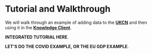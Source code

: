 # Tutorial and Walkthrough

We will walk through an example of adding data to the [__UKCN__](sharingservice.md) and then using it in the [__Knowledge Client__](knowledgeclient.md).

__INTEGRATED TUTORIAL HERE__.

__LET'S DO THE COVID EXAMPLE, OR THE EU GDP EXAMPLE__.

